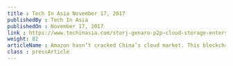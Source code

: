 ```yaml
---
title : Tech In Asia November 17, 2017
publishedBy : Tech In Asia
publishedOn : November 17, 2017
link : https://www.techinasia.com/storj-genaro-p2p-cloud-storage-enters-china
weight: 82
articleName : Amazon hasn’t cracked China’s cloud market. This blockchain startup thinks it can.
class : pressArticle
---
```

